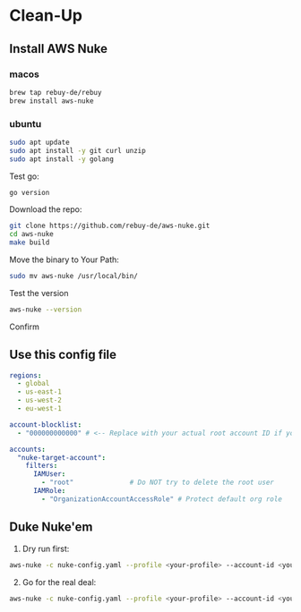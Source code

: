 # Clean-Up

## Install AWS Nuke

### macos

```bash
brew tap rebuy-de/rebuy
brew install aws-nuke
```

### ubuntu

```bash
sudo apt update
sudo apt install -y git curl unzip
sudo apt install -y golang
```

Test go:

```bash
go version
```

Download the repo:
```bash
git clone https://github.com/rebuy-de/aws-nuke.git
cd aws-nuke
make build
```

Move the binary to Your Path:
```bash
sudo mv aws-nuke /usr/local/bin/
```

Test the version
```bash
aws-nuke --version
```

Confirm 

## Use this config file
```yml
regions:
  - global
  - us-east-1
  - us-west-2
  - eu-west-1

account-blocklist:
  - "000000000000" # <-- Replace with your actual root account ID if you want to protect it

accounts:
  "nuke-target-account":
    filters:
      IAMUser:
        - "root"              # Do NOT try to delete the root user
      IAMRole:
        - "OrganizationAccountAccessRole" # Protect default org role
```

## Duke Nuke'em
1. Dry run first:
```bash
aws-nuke -c nuke-config.yaml --profile <your-profile> --account-id <your-account-id> --no-dry-run
```
2. Go for the real deal:
```bash
aws-nuke -c nuke-config.yaml --profile <your-profile> --account-id <your-account-id> 
```